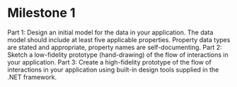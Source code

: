# Milestone 1
 Part 1: Design an initial model for the data in your application. The data model should include at least five applicable properties. Property data types are stated and appropriate, property names are self-documenting.  Part 2: Sketch a low-fidelity prototype (hand-drawing) of the flow of interactions in your application.  Part 3: Create a high-fidelity prototype of the flow of interactions in your application using built-in design tools supplied in the .NET framework.
